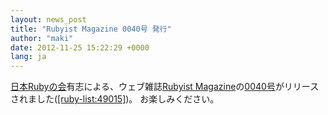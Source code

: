 ```yaml
---
layout: news_post
title: "Rubyist Magazine 0040号 発行"
author: "maki"
date: 2012-11-25 15:22:29 +0000
lang: ja
---
```


[日本Rubyの会][1]有志による、ウェブ雑誌[Rubyist
Magazine][2]の[0040号][3]がリリースされました([\[ruby-list:49015\]][4])。 お楽しみください。



[1]: http://ruby-no-kai.org
[2]: http://jp.rubyist.net/magazine/
[3]: http://jp.rubyist.net/magazine/?0040
[4]: http://blade.nagaokaut.ac.jp/cgi-bin/scat.rb/ruby/ruby-list/49015
